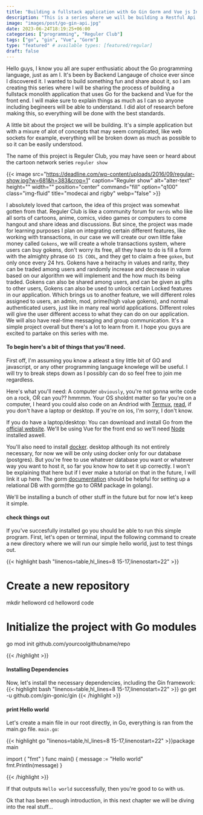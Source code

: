 ```yaml
---
title: "Building a fullstack application with Go Gin Gorm and Vue js Introduction 1"
description: "This is a series where we will be building a Restful Api application, using Go, Gin, Gorm and we will be consumming that api with Vue js. "
image: "images/post/go-gin-api.jpg"
date: 2023-06-24T18:19:25+06:00
categories: ["programming", "Reguler Club"]
tags: ["go", "gin", "Vue", "Gorm"]
type: "featured" # available types: [featured/regular]
draft: false
---
```



Hello guys, I know you all are super enthusiatic about the Go programming language, just as am I. It's been by Backend Langauge of choice ever since I discovered it. I wanted to build something fun and share about it, so I am creating this series where I will be sharing the process of building a fullstack monolith application that uses Go for the backend and Vue for the front end. I will make sure to explain things as much as I can so anyone including begineers will be able to understand. I did alot of research before making this, so everything will be done with the best standards.

A little bit about the project we will be building. It's a simple application but with a mixure of alot of concepts that may seem complicated, like web sockets for example, everything will be broken down as much as possible to so it can be easily understood.

The name of this project is Reguler Club, you may have seen or heard about the cartoon network series `reguler show`

{{< image src="https://deadline.com/wp-content/uploads/2016/09/regular-show.jpg?w=681&h=383&crop=1" caption="Reguler show" alt="alter-text" height="" width="" position="center" command="fill" option="q100" class="img-fluid" title="modecai and rigby" webp="false" >}}

I absolutely loved that cartoon, the idea of this project was somewhat gotten from that. Reguler Club is like a community forum for `nerds` who like all sorts of cartoons, anime, comics, video games or computers to come hangout and share ideas and discussions. But since, the project was made for learning purposes I plan on integrating certain different features, like working with transactions, in our case we will create our own little fake money called `Gokens`, we will create a whole transactions system, where users can buy gokens, don't worry its free, all they have to do is fill a form with the almighty phrase `GO IS COOL`, and they get to claim a free `goken`, but only once every 24 hrs. Gokens have a heirachy in values and rarity, they can be traded among users and randomly increase and decrease in value based on our algorithm we will implement and the how much its being traded. Gokens can also be shared among users, and can be given as gifts to other users, Gokens can also be used to unlock certain Locked features in our application. Which brings us to another feature, we will different roles assigned to users, an admin, mod, prime(high value gokens), and normal authenticated users, just like in many real world applications. Different roles will give the user different access to what they can do on our application.
We will also have real-time messaging and group communication. It's a simple project overall but there's a lot to learn from it. I hope you guys are excited to partake on this series with me. 

#### To begin here's a bit of things that you'll need.
First off, I'm assuming you know a atleast a tiny little bit of GO and javascript, or any other programming language knowlege will be useful. I will try to break steps down as I possibly can do so feel free to join me regardless.

Here's what you'll need:
A computer `obviously`, you're not gonna write code on a rock, OR can you?? hmmmm. Your OS sholdnt matter so far you're on a computer, I heard you could also code on an Andriod with [Termux](https://termux.dev/en/),
[read](https://github.com/golang/go/wiki/Mobile), if you don't have a laptop or desktop. If you're on ios, I'm sorry, I don't know.

If you do have a laptop/desktop:
You can download and install Go from the [official website](https://golang.org/).
We'll be using Vue for the front end so we'll need [Node](https://nodejs.org/en/download) installed aswell.

You'll also need to install [docker](https://www.docker.com/get-started). desktop although its not entirely necessary, for now we will be only using docker only for our database (postgres). But you're free to use whatever database you want or whatever way you want to host it, so far you know how to set it up correctly. I won't be explaining that here but if I ever make a tutorial on that in the future, I will link it up here. 
The gorm [documentation](https://gorm.io/docs/connecting_to_the_database.html) should be helpful for setting up a relational DB with gorm(the go to ORM package in golang).

We'll be installing a bunch of other stuff in the future but for now let's keep it simple. 

#### check things out
If you've succesfully installed go you should be able to run this simple program. First, let's open or terminal, input the following command to create a new directory where we will run our simple hello world, just to test things out.

{{< highlight bash "linenos=table,hl_lines=8 15-17,linenostart=22" >}}
   # Create a new repository
mkdir helloword
cd helloword
code

# Initialize the project with Go modules
go mod init github.com/yourcoolgithubname/repo

{{< /highlight >}}


#### Installing Dependencies

Now, let's install the necessary dependencies, including the Gin framework:
{{< highlight bash "linenos=table,hl_lines=8 15-17,linenostart=22" >}}
go get -u github.com/gin-gonic/gin
{{< /highlight >}}

#### print Hello world

Let's create a main file in our root directly, in Go, everything is ran from the main.go file. `main.go`:

{{< highlight go "linenos=table,hl_lines=8 15-17,linenostart=22" >}}package main

import (
	"fmt"
)
func main() {
    message := "Hello world"
    fmt.Println(message)
}

{{< /highlight >}}

If that outputs `Hello world` successfully, then you're good to `Go` with us. 

Ok that has been enough introduction, in this next chapter we will be diving into the real stuff...
